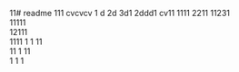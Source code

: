 11# readme 111
cvcvcv
1 d
2d
3d1 
2ddd1
cv11 
1111 
2211 
11231  
11111  
12111  
1111
1  1
11  
11
1
11  
1
1
1
 
